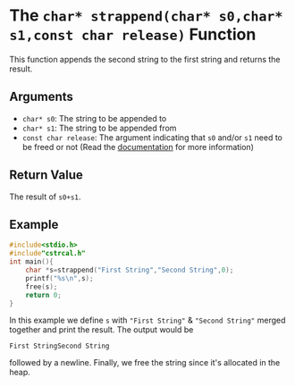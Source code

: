 # The `char* strappend(char* s0,char* s1,const char release)` Function
This function appends the second string to the first string and returns the result.
## Arguments
* `char* s0`: The string to be appended to
* `char* s1`: The string to be appended from
* `const char release`: The argument indicating that `s0` and/or `s1` need to be freed or not (Read the [documentation](https://github.com/Amirreza-Ipchi-Haq/strcal/blob/main/Documentation/C/Documentation.md#about-the-release-argument) for more information)
## Return Value
The result of `s0+s1`.
## Example
```c
#include<stdio.h>
#include"cstrcal.h"
int main(){
	char *s=strappend("First String","Second String",0);
	printf("%s\n",s);
	free(s);
	return 0;
}
```
In this example we define `s` with `"First String"` & `"Second String"` merged together and print the result. The output would be
```
First StringSecond String
```
followed by a newline. Finally, we free the string since it's allocated in the heap.
